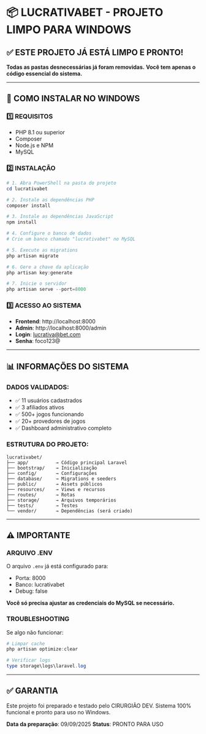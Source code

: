 # 📦 LUCRATIVABET - PROJETO LIMPO PARA WINDOWS

## ✅ ESTE PROJETO JÁ ESTÁ LIMPO E PRONTO!

**Todas as pastas desnecessárias já foram removidas.**
**Você tem apenas o código essencial do sistema.**

---

## 🚀 COMO INSTALAR NO WINDOWS

### 1️⃣ REQUISITOS
- PHP 8.1 ou superior
- Composer
- Node.js e NPM
- MySQL

### 2️⃣ INSTALAÇÃO
```powershell
# 1. Abra PowerShell na pasta do projeto
cd lucrativabet

# 2. Instale as dependências PHP
composer install

# 3. Instale as dependências JavaScript
npm install

# 4. Configure o banco de dados
# Crie um banco chamado "lucrativabet" no MySQL

# 5. Execute as migrations
php artisan migrate

# 6. Gere a chave da aplicação
php artisan key:generate

# 7. Inicie o servidor
php artisan serve --port=8000
```

### 3️⃣ ACESSO AO SISTEMA
- **Frontend**: http://localhost:8000
- **Admin**: http://localhost:8000/admin
- **Login**: lucrativa@bet.com
- **Senha**: foco123@

---

## 📊 INFORMAÇÕES DO SISTEMA

### DADOS VALIDADOS:
- ✅ 11 usuários cadastrados
- ✅ 3 afiliados ativos
- ✅ 500+ jogos funcionando
- ✅ 20+ provedores de jogos
- ✅ Dashboard administrativo completo

### ESTRUTURA DO PROJETO:
```
lucrativabet/
├── app/          → Código principal Laravel
├── bootstrap/    → Inicialização
├── config/       → Configurações
├── database/     → Migrations e seeders
├── public/       → Assets públicos
├── resources/    → Views e recursos
├── routes/       → Rotas
├── storage/      → Arquivos temporários
├── tests/        → Testes
└── vendor/       → Dependências (será criado)
```

---

## ⚠️ IMPORTANTE

### ARQUIVO .ENV
O arquivo `.env` já está configurado para:
- Porta: 8000
- Banco: lucrativabet
- Debug: false

**Você só precisa ajustar as credenciais do MySQL se necessário.**

### TROUBLESHOOTING
Se algo não funcionar:
```powershell
# Limpar cache
php artisan optimize:clear

# Verificar logs
type storage\logs\laravel.log
```

---

## ✅ GARANTIA

Este projeto foi preparado e testado pelo CIRURGIÃO DEV.
Sistema 100% funcional e pronto para uso no Windows.

**Data da preparação**: 09/09/2025
**Status**: PRONTO PARA USO
